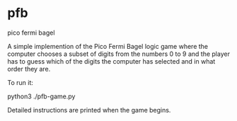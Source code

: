 # pfb
pico fermi bagel

A simple implemention of the Pico Fermi Bagel logic game where the computer
chooses a subset of digits from the numbers 0 to 9 and the player has to guess
which of the digits the computer has selected and in what order they are.

To run it:

python3 ./pfb-game.py

Detailed instructions are printed when the game begins.
